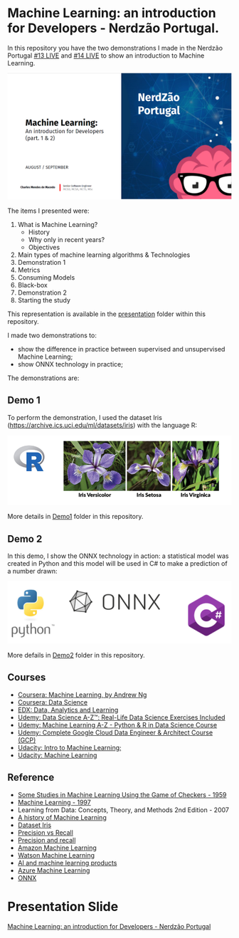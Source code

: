 # Machine Learning: an introduction for Developers - Nerdzão Portugal.
In this repository you have the two demonstrations I made in the Nerdzão Portugal [#13 LIVE](https://www.youtube.com/watch?v=ZXRnLtRPtIg) and [#14 LIVE](https://www.youtube.com/) to show an introduction to Machine Learning. 

![Context Menu](image/Presentation.PNG)

The items I presented were:
1. What is Machine Learning?
    * History
    * Why only in recent years? 
    * Objectives 
2. Main types of machine learning algorithms & Technologies
3. Demonstration 1
4. Metrics
6. Consuming Models
5. Black-box
7. Demonstration 2
8. Starting the study

This representation is available in the [presentation](https://github.com/MackMendes/Nerdzao-MachineLearning-AnIntroductionForDeveloper/blob/master/presentation/Machine%20Learning%20-%20An%20introduction%20for%20Developers.pdf) folder within this repository.

I made two demonstrations to:
* show the difference in practice between supervised and unsupervised Machine Learning;
* show ONNX technology in practice;

The demonstrations are:

## Demo 1
To perform the demonstration, I used the dataset Iris (https://archive.ics.uci.edu/ml/datasets/iris) with the language R: 

![Context Menu](image/Demo1.PNG)

More details in [Demo1](https://github.com/MackMendes/Nerdzao-MachineLearning-AnIntroductionForDeveloper/tree/master/Demo1) folder in this repository.

## Demo 2
In this demo, I show the ONNX technology in action: a statistical model was created in Python and this model will be used in C# to make a prediction of a number drawn:

![Context Menu](image/Demo2.PNG)

More defails in [Demo2](https://github.com/MackMendes/Nerdzao-MachineLearning-AnIntroductionForDeveloper/tree/master/Demo2) folder in this repository.

## Courses
* [Coursera: Machine Learning, by Andrew Ng](https://www.coursera.org/learn/machine-learning)
* [Coursera: Data Science](https://pt.coursera.org/specializations/jhu-data-science)
* [EDX: Data, Analytics and Learning](https://www.edx.org/course/data-analyticslearning-utarlingtonx-link5-10x)
* [Udemy: Data Science A-Z™: Real-Life Data Science Exercises Included](https://www.udemy.com/datascience/)
* [Udemy: Machine Learning A-Z - Python & R in Data Science Course](https://www.udemy.com/machinelearning/)
* [Udemy: Complete Google Cloud Data Engineer & Architect Course (GCP)](https://www.udemy.com/gcp-data-engineer-and-cloud-architect)
* [Udacity: Intro to Machine Learning;](https://eu.udacity.com/course/intro-to-machine-learning--ud120)
* [Udacity: Machine Learning](https://eu.udacity.com/course/machine-learning--ud262)

## Reference
* [Some Studies in Machine Learning Using the Game of Checkers - 1959](http://citeseerx.ist.psu.edu/viewdoc/download?doi=10.1.1.368.2254&rep=rep1&type=pdf)
* [Machine Learning - 1997](https://dl.acm.org/citation.cfm?id=541177)
* Learning from Data: Concepts, Theory, and Methods 2nd Edition - 2007
* [A history of Machine Learning](https://cloud.withgoogle.com/build/data-analytics/explore-history-machine-learning/)
* [Dataset Iris](https://archive.ics.uci.edu/ml/datasets/iris)
* [Precision vs Recall](https://towardsdatascience.com/precision-vs-recall-386cf9f89488)
* [Precision and recall](https://en.wikipedia.org/wiki/Precision_and_recall)
* [Amazon Machine Learning](https://aws.amazon.com/machine-learning/)
* [Watson Machine Learning](https://www.ibm.com/cloud/machine-learning)
* [AI and machine learning products](https://cloud.google.com/products/ai/)
* [Azure Machine Learning](https://azure.microsoft.com/pt-br/services/machine-learning-studio/)
* [ONNX](https://onnx.ai/)

# Presentation Slide
[Machine Learning: an introduction for Developers - Nerdzão Portugal](https://github.com/MackMendes/Nerdzao-MachineLearning-AnIntroductionForDeveloper)

